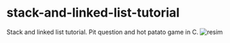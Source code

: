# stack-and-linked-list-tutorial
Stack and linked list tutorial. Pit question and hot patato game in C.
![resim](https://turkbayraklari.com/wp-content/uploads/2018/05/turk-bayragi-520x245.jpg)
